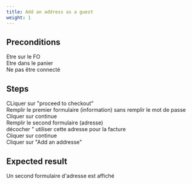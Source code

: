 ```yaml
---
title: Add an address as a guest
weight: 1
---
```


## Preconditions

Etre sur le FO\
Etre dans le panier\
Ne pas être connecté
## Steps

CLiquer sur "proceed to checkout"\
Remplir le premier formulaire (information) sans remplir le mot de passe\
Cliquer sur continue\
Remplir le second formulaire (adresse)\
décocher " utiliser cette adresse pour la facture\
Cliquer sur continue\
Cliquer sur "Add an addresse"

## Expected result

Un second formulaire d'adresse est affiché

